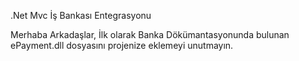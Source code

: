 .Net Mvc İş Bankası Entegrasyonu

Merhaba Arkadaşlar, 
İlk olarak Banka Dökümantasyonunda bulunan ePayment.dll dosyasını projenize eklemeyi unutmayın.
